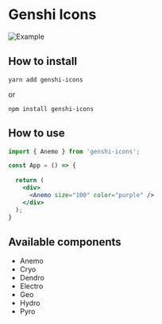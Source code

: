 # Genshi Icons

![Example](https://github.com/cchampou/genshin-icon/blob/master/example.png)

## How to install

```shell script
yarn add genshi-icons
```
or
```shell script
npm install genshi-icons
```

## How to use
```jsx
import { Anemo } from 'genshi-icons';

const App = () => {
  
  return (
    <div>
      <Anemo size="100" color="purple" />
    </div>
  );
}
```
## Available components
- Anemo
- Cryo
- Dendro
- Electro
- Geo
- Hydro
- Pyro
